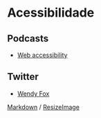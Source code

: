 # Acessibilidade

## Podcasts
* [Web accessibility](https://github.com/ladybug-podcast/ladybug-website/blob/master/transcripts/53-accessibility.md)

## Twitter
* [Wendy Fox](https://twitter.com/drwendyfox)

[Markdown](https://guides.github.com/features/mastering-markdown/) / [ResizeImage](https://resizeimage.net/)
